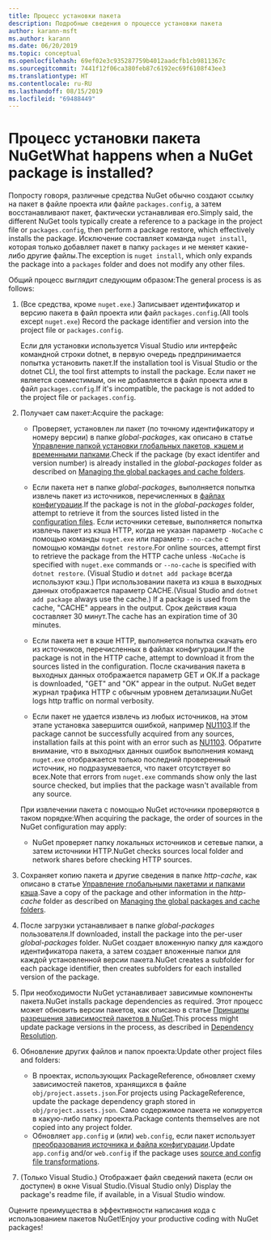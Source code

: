 ```yaml
---
title: Процесс установки пакета
description: Подробные сведения о процессе установки пакета
author: karann-msft
ms.author: karann
ms.date: 06/20/2019
ms.topic: conceptual
ms.openlocfilehash: 69ef02e3c935287759b4012aadcfb1cb9811367c
ms.sourcegitcommit: 7441f12f06ca380feb87c6192ec69f6108f43ee3
ms.translationtype: HT
ms.contentlocale: ru-RU
ms.lasthandoff: 08/15/2019
ms.locfileid: "69488449"
---
```

# <a name="what-happens-when-a-nuget-package-is-installed"></a><span data-ttu-id="d9bd0-103">Процесс установки пакета NuGet</span><span class="sxs-lookup"><span data-stu-id="d9bd0-103">What happens when a NuGet package is installed?</span></span>

<span data-ttu-id="d9bd0-104">Попросту говоря, различные средства NuGet обычно создают ссылку на пакет в файле проекта или файле `packages.config`, а затем восстанавливают пакет, фактически устанавливая его.</span><span class="sxs-lookup"><span data-stu-id="d9bd0-104">Simply said, the different NuGet tools typically create a reference to a package in the project file or `packages.config`, then perform a package restore, which effectively installs the package.</span></span> <span data-ttu-id="d9bd0-105">Исключение составляет команда `nuget install`, которая только добавляет пакет в папку `packages` и не меняет какие-либо другие файлы.</span><span class="sxs-lookup"><span data-stu-id="d9bd0-105">The exception is `nuget install`, which only expands the package into a `packages` folder and does not modify any other files.</span></span>

<span data-ttu-id="d9bd0-106">Общий процесс выглядит следующим образом:</span><span class="sxs-lookup"><span data-stu-id="d9bd0-106">The general process is as follows:</span></span>

1. <span data-ttu-id="d9bd0-107">(Все средства, кроме `nuget.exe`.) Записывает идентификатор и версию пакета в файл проекта или файл `packages.config`.</span><span class="sxs-lookup"><span data-stu-id="d9bd0-107">(All tools except `nuget.exe`) Record the package identifier and version into the project file or `packages.config`.</span></span>

   <span data-ttu-id="d9bd0-108">Если для установки используется Visual Studio или интерфейс командной строки dotnet, в первую очередь предпринимается попытка установить пакет.</span><span class="sxs-lookup"><span data-stu-id="d9bd0-108">If the installation tool is Visual Studio or the dotnet CLI, the tool first attempts to install the package.</span></span> <span data-ttu-id="d9bd0-109">Если пакет не является совместимым, он не добавляется в файл проекта или в файл `packages.config`.</span><span class="sxs-lookup"><span data-stu-id="d9bd0-109">If it's incompatible, the package is not added to the project file or `packages.config`.</span></span>

2. <span data-ttu-id="d9bd0-110">Получает сам пакет:</span><span class="sxs-lookup"><span data-stu-id="d9bd0-110">Acquire the package:</span></span>
   - <span data-ttu-id="d9bd0-111">Проверяет, установлен ли пакет (по точному идентификатору и номеру версии) в папке *global-packages*, как описано в статье [Управление папкой установки глобальных пакетов, кэшем и временными папками](../consume-packages/managing-the-global-packages-and-cache-folders.md).</span><span class="sxs-lookup"><span data-stu-id="d9bd0-111">Check if the package (by exact identifer and version number) is already installed in the *global-packages* folder as described on [Managing the global packages and cache folders](../consume-packages/managing-the-global-packages-and-cache-folders.md).</span></span>

   - <span data-ttu-id="d9bd0-112">Если пакета нет в папке *global-packages*, выполняется попытка извлечь пакет из источников, перечисленных в [файлах конфигурации](../consume-packages/Configuring-NuGet-Behavior.md).</span><span class="sxs-lookup"><span data-stu-id="d9bd0-112">If the package is not in the *global-packages* folder, attempt to retrieve it from the sources listed listed in the [configuration files](../consume-packages/Configuring-NuGet-Behavior.md).</span></span> <span data-ttu-id="d9bd0-113">Если источники сетевые, выполняется попытка извлечь пакет из кэша HTTP, когда не указан параметр `-NoCache` с помощью команды `nuget.exe` или параметр `--no-cache` с помощью команды `dotnet restore`.</span><span class="sxs-lookup"><span data-stu-id="d9bd0-113">For online sources, attempt first to retrieve the package from the HTTP cache unless `-NoCache` is specified with `nuget.exe` commands or `--no-cache` is specified with `dotnet restore`.</span></span> <span data-ttu-id="d9bd0-114">(Visual Studio и `dotnet add package` всегда используют кэш.) При использовании пакета из кэша в выходных данных отображается параметр CACHE.</span><span class="sxs-lookup"><span data-stu-id="d9bd0-114">(Visual Studio and `dotnet add package` always use the cache.) If a package is used from the cache, "CACHE" appears in the output.</span></span> <span data-ttu-id="d9bd0-115">Срок действия кэша составляет 30 минут.</span><span class="sxs-lookup"><span data-stu-id="d9bd0-115">The cache has an expiration time of 30 minutes.</span></span>

   - <span data-ttu-id="d9bd0-116">Если пакета нет в кэше HTTP, выполняется попытка скачать его из источников, перечисленных в файлах конфигурации.</span><span class="sxs-lookup"><span data-stu-id="d9bd0-116">If the package is not in the HTTP cache, attempt to download it from the sources listed in the configuration.</span></span> <span data-ttu-id="d9bd0-117">После скачивания пакета в выходных данных отображается параметр GET и ОК.</span><span class="sxs-lookup"><span data-stu-id="d9bd0-117">If a package is downloaded, "GET" and "OK" appear in the output.</span></span> <span data-ttu-id="d9bd0-118">NuGet ведет журнал трафика HTTP с обычным уровнем детализации.</span><span class="sxs-lookup"><span data-stu-id="d9bd0-118">NuGet logs http traffic on normal verbosity.</span></span>

   - <span data-ttu-id="d9bd0-119">Если пакет не удается извлечь из любых источников, на этом этапе установка завершится ошибкой, например [NU1103](../reference/errors-and-warnings/NU1103.md).</span><span class="sxs-lookup"><span data-stu-id="d9bd0-119">If the package cannot be successfully acquired from any sources, installation fails at this point with an error such as [NU1103](../reference/errors-and-warnings/NU1103.md).</span></span> <span data-ttu-id="d9bd0-120">Обратите внимание, что в выходных данных ошибок выполнения команд `nuget.exe` отображается только последний проверенный источник, но подразумевается, что пакет отсутствует во всех.</span><span class="sxs-lookup"><span data-stu-id="d9bd0-120">Note that errors from `nuget.exe` commands show only the last source checked, but implies that the package wasn't available from any source.</span></span>

   <span data-ttu-id="d9bd0-121">При извлечении пакета с помощью NuGet источники проверяются в таком порядке:</span><span class="sxs-lookup"><span data-stu-id="d9bd0-121">When acquiring the package, the order of sources in the NuGet configuration may apply:</span></span>

   - <span data-ttu-id="d9bd0-122">NuGet проверяет папку локальных источников и сетевые папки, а затем источники HTTP.</span><span class="sxs-lookup"><span data-stu-id="d9bd0-122">NuGet checks sources local folder and network shares before checking HTTP sources.</span></span>

3. <span data-ttu-id="d9bd0-123">Сохраняет копию пакета и другие сведения в папке *http-cache*, как описано в статье [Управление глобальными пакетами и папками кэша](../consume-packages/managing-the-global-packages-and-cache-folders.md).</span><span class="sxs-lookup"><span data-stu-id="d9bd0-123">Save a copy of the package and other information in the *http-cache* folder as described on [Managing the global packages and cache folders](../consume-packages/managing-the-global-packages-and-cache-folders.md).</span></span>

4. <span data-ttu-id="d9bd0-124">После загрузки устанавливает в папке *global-packages* пользователя.</span><span class="sxs-lookup"><span data-stu-id="d9bd0-124">If downloaded, install the package into the per-user *global-packages* folder.</span></span> <span data-ttu-id="d9bd0-125">NuGet создает вложенную папку для каждого идентификатора пакета, а затем создает вложенные папки для каждой установленной версии пакета.</span><span class="sxs-lookup"><span data-stu-id="d9bd0-125">NuGet creates a subfolder for each package identifier, then creates subfolders for each installed version of the package.</span></span>

5. <span data-ttu-id="d9bd0-126">При необходимости NuGet устанавливает зависимые компоненты пакета.</span><span class="sxs-lookup"><span data-stu-id="d9bd0-126">NuGet installs package dependencies as required.</span></span> <span data-ttu-id="d9bd0-127">Этот процесс может обновить версии пакетов, как описано в статье [Принципы разрешения зависимостей пакетов в NuGet](../concepts/dependency-resolution.md).</span><span class="sxs-lookup"><span data-stu-id="d9bd0-127">This process might update package versions in the process, as described in [Dependency Resolution](../concepts/dependency-resolution.md).</span></span>

6. <span data-ttu-id="d9bd0-128">Обновление других файлов и папок проекта:</span><span class="sxs-lookup"><span data-stu-id="d9bd0-128">Update other project files and folders:</span></span>

    - <span data-ttu-id="d9bd0-129">В проектах, использующих PackageReference, обновляет схему зависимостей пакетов, хранящихся в файле `obj/project.assets.json`.</span><span class="sxs-lookup"><span data-stu-id="d9bd0-129">For projects using PackageReference, update the package dependency graph stored in `obj/project.assets.json`.</span></span> <span data-ttu-id="d9bd0-130">Само содержимое пакета не копируется в какую-либо папку проекта.</span><span class="sxs-lookup"><span data-stu-id="d9bd0-130">Package contents themselves are not copied into any project folder.</span></span>
    - <span data-ttu-id="d9bd0-131">Обновляет `app.config` и (или) `web.config`, если пакет использует [преобразования источника и файла конфигурации](../create-packages/source-and-config-file-transformations.md).</span><span class="sxs-lookup"><span data-stu-id="d9bd0-131">Update `app.config` and/or `web.config` if the package uses [source and config file transformations](../create-packages/source-and-config-file-transformations.md).</span></span>

7. <span data-ttu-id="d9bd0-132">(Только Visual Studio.) Отображает файл сведений пакета (если он доступен) в окне Visual Studio.</span><span class="sxs-lookup"><span data-stu-id="d9bd0-132">(Visual Studio only) Display the package's readme file, if available, in a Visual Studio window.</span></span>

<span data-ttu-id="d9bd0-133">Оцените преимущества в эффективности написания кода с использованием пакетов NuGet!</span><span class="sxs-lookup"><span data-stu-id="d9bd0-133">Enjoy your productive coding with NuGet packages!</span></span>
